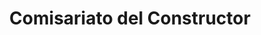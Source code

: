 ---
title: "Comisariato del Constructor"
url: /guayaquil/comisariato-del-constructor/
shop: hardware
---